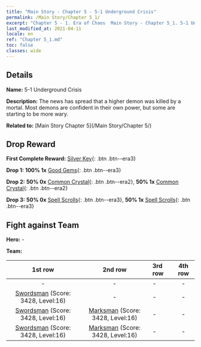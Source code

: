 ```yaml
---
title: "Main Story - Chapter 5 - 5-1 Underground Crisis"
permalink: /Main Story/Chapter 5_1/
excerpt: "Chapter 5 - 1. Era of Chaos  Main Story - Chapter 5_1. 5-1 Underground Crisis"
last_modified_at: 2021-04-11
locale: en
ref: "Chapter 5_1.md"
toc: false
classes: wide
---
```


## Details

 **Name:** 5-1 Underground Crisis

 **Description:** The news has spread that a higher demon was killed by a mortal. Most demons are confident in their own power, but some are starting to be more wary.

 **Related to:** [Main Story Chapter 5](/Main Story/Chapter 5/)

## Drop Reward

 **First Complete Reward:** [Silver Key](/Items/con_693/){: .btn .btn--era3}

 **Drop 1:** **100% 1x** [Good Gems](/Items/mat_16/){: .btn .btn--era3}

 **Drop 2:** **50% 0x** [Common Crystal](/Items/mat_11/){: .btn .btn--era2}, **50% 1x** [Common Crystal](/Items/mat_11/){: .btn .btn--era2}

 **Drop 3:** **50% 0x** [Spell Scrolls](/Items/con_694/){: .btn .btn--era3}, **50% 1x** [Spell Scrolls](/Items/con_694/){: .btn .btn--era3}


## Fight against Team
 **Hero:** -

 **Team:**


  | 1st row | 2nd row | 3rd row | 4th row |
  |:----:|:----:|:----|:----:|
  | - | - | - | - |
  | [Swordsman](/units/Swordsman/) (Score: 3428, Level:16)  | - | - | - |
  | [Swordsman](/units/Swordsman/) (Score: 3428, Level:16)  | [Marksman](/units/Marksman/) (Score: 3428, Level:16)  | - | - |
  | [Swordsman](/units/Swordsman/) (Score: 3428, Level:16)  | [Marksman](/units/Marksman/) (Score: 3428, Level:16)  | - | - |


